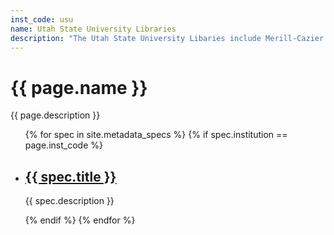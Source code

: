 ```yaml
---
inst_code: usu
name: Utah State University Libraries
description: "The Utah State University Libaries include Merill-Cazier Library, the USU Eastern Price and USU Eastern Blanding campus libraries, the Anne Carroll Moore Library of the Edith Bowen Laboratory School, the Young Education Technology Center, the Intermountain Herbarium and the Quinney Natural Resources Library in the Quinney College of Natural Resources."
---
```


<h1>{{ page.name }}</h1>

{{ page.description }}

<ul>
    {% for spec in site.metadata_specs %}
        {% if spec.institution == page.inst_code %}
            <li>
                <h2><a href="{{ spec.url}}">{{ spec.title }}</a></h2>
                <p>{{ spec.description }}</p>
            </li>
        {% endif %}
    {% endfor %}
</ul>